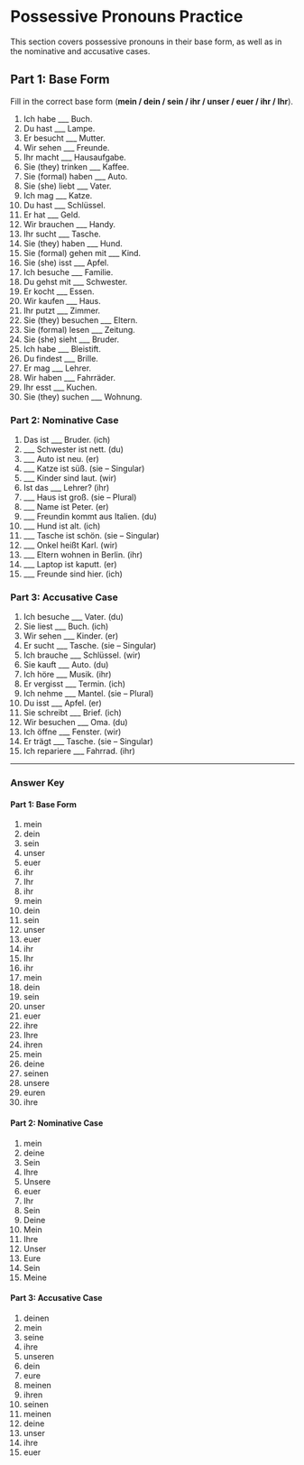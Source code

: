 # Possessive Pronouns Practice

This section covers possessive pronouns in their base form, as well as in the nominative and accusative cases.

## Part 1: Base Form

Fill in the correct base form (**mein / dein / sein / ihr / unser / euer / ihr / Ihr**).

1. Ich habe ___ Buch.
2. Du hast ___ Lampe.
3. Er besucht ___ Mutter.
4. Wir sehen ___ Freunde.
5. Ihr macht ___ Hausaufgabe.
6. Sie (they) trinken ___ Kaffee.
7. Sie (formal) haben ___ Auto.
8. Sie (she) liebt ___ Vater.
9. Ich mag ___ Katze.
10. Du hast ___ Schlüssel.
11. Er hat ___ Geld.
12. Wir brauchen ___ Handy.
13. Ihr sucht ___ Tasche.
14. Sie (they) haben ___ Hund.
15. Sie (formal) gehen mit ___ Kind.
16. Sie (she) isst ___ Apfel.
17. Ich besuche ___ Familie.
18. Du gehst mit ___ Schwester.
19. Er kocht ___ Essen.
20. Wir kaufen ___ Haus.
21. Ihr putzt ___ Zimmer.
22. Sie (they) besuchen ___ Eltern.
23. Sie (formal) lesen ___ Zeitung.
24. Sie (she) sieht ___ Bruder.
25. Ich habe ___ Bleistift.
26. Du findest ___ Brille.
27. Er mag ___ Lehrer.
28. Wir haben ___ Fahrräder.
29. Ihr esst ___ Kuchen.
30. Sie (they) suchen ___ Wohnung.

### Part 2: Nominative Case

1. Das ist ___ Bruder. (ich)
2. ___ Schwester ist nett. (du)
3. ___ Auto ist neu. (er)
4. ___ Katze ist süß. (sie – Singular)
5. ___ Kinder sind laut. (wir)
6. Ist das ___ Lehrer? (ihr)
7. ___ Haus ist groß. (sie – Plural)
8. ___ Name ist Peter. (er)
9. ___ Freundin kommt aus Italien. (du)
10. ___ Hund ist alt. (ich)
11. ___ Tasche ist schön. (sie – Singular)
12. ___ Onkel heißt Karl. (wir)
13. ___ Eltern wohnen in Berlin. (ihr)
14. ___ Laptop ist kaputt. (er)
15. ___ Freunde sind hier. (ich)

### Part 3: Accusative Case

1. Ich besuche ___ Vater. (du)
2. Sie liest ___ Buch. (ich)
3. Wir sehen ___ Kinder. (er)
4. Er sucht ___ Tasche. (sie – Singular)
5. Ich brauche ___ Schlüssel. (wir)
6. Sie kauft ___ Auto. (du)
7. Ich höre ___ Musik. (ihr)
8. Er vergisst ___ Termin. (ich)
9. Ich nehme ___ Mantel. (sie – Plural)
10. Du isst ___ Apfel. (er)
11. Sie schreibt ___ Brief. (ich)
12. Wir besuchen ___ Oma. (du)
13. Ich öffne ___ Fenster. (wir)
14. Er trägt ___ Tasche. (sie – Singular)
15. Ich repariere ___ Fahrrad. (ihr)

---

### Answer Key

#### Part 1: Base Form
1. mein
2. dein
3. sein
4. unser
5. euer
6. ihr
7. Ihr
8. ihr
9. mein
10. dein
11. sein
12. unser
13. euer
14. ihr
15. Ihr
16. ihr
17. mein
18. dein
19. sein
20. unser
21. euer
22. ihre
23. Ihre
24. ihren
25. mein
26. deine
27. seinen
28. unsere
29. euren
30. ihre

#### Part 2: Nominative Case
1. mein
2. deine
3. Sein
4. Ihre
5. Unsere
6. euer
7. Ihr
8. Sein
9. Deine
10. Mein
11. Ihre
12. Unser
13. Eure
14. Sein
15. Meine

#### Part 3: Accusative Case
1. deinen
2. mein
3. seine
4. ihre
5. unseren
6. dein
7. eure
8. meinen
9. ihren
10. seinen
11. meinen
12. deine
13. unser
14. ihre
15. euer
